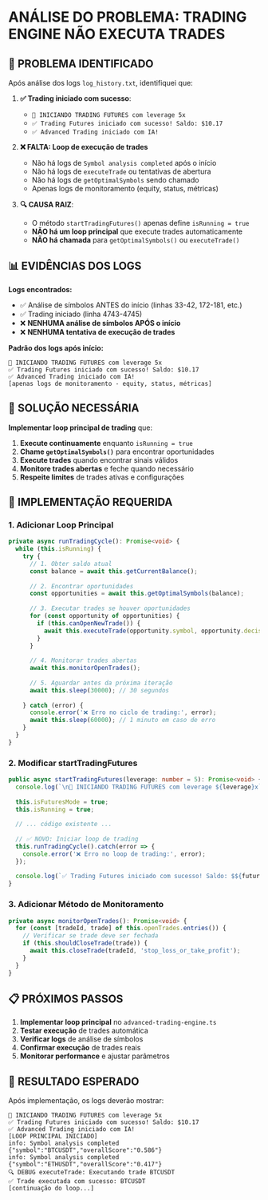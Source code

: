 # ANÁLISE DO PROBLEMA: TRADING ENGINE NÃO EXECUTA TRADES

## 🚨 PROBLEMA IDENTIFICADO

Após análise dos logs `log_history.txt`, identifiquei que:

1. **✅ Trading iniciado com sucesso**: 
   - `🚀 INICIANDO TRADING FUTURES com leverage 5x`
   - `✅ Trading Futures iniciado com sucesso! Saldo: $10.17`
   - `✅ Advanced Trading iniciado com IA!`

2. **❌ FALTA: Loop de execução de trades**
   - Não há logs de `Symbol analysis completed` após o início
   - Não há logs de `executeTrade` ou tentativas de abertura
   - Não há logs de `getOptimalSymbols` sendo chamado
   - Apenas logs de monitoramento (equity, status, métricas)

3. **🔍 CAUSA RAIZ**: 
   - O método `startTradingFutures()` apenas define `isRunning = true`
   - **NÃO há um loop principal** que execute trades automaticamente
   - **NÃO há chamada** para `getOptimalSymbols()` ou `executeTrade()`

## 📊 EVIDÊNCIAS DOS LOGS

**Logs encontrados:**
- ✅ Análise de símbolos ANTES do início (linhas 33-42, 172-181, etc.)
- ✅ Trading iniciado (linha 4743-4745)
- ❌ **NENHUMA análise de símbolos APÓS o início**
- ❌ **NENHUMA tentativa de execução de trades**

**Padrão dos logs após início:**
```
🚀 INICIANDO TRADING FUTURES com leverage 5x
✅ Trading Futures iniciado com sucesso! Saldo: $10.17
✅ Advanced Trading iniciado com IA!
[apenas logs de monitoramento - equity, status, métricas]
```

## 🎯 SOLUÇÃO NECESSÁRIA

**Implementar loop principal de trading** que:

1. **Execute continuamente** enquanto `isRunning = true`
2. **Chame `getOptimalSymbols()`** para encontrar oportunidades
3. **Execute trades** quando encontrar sinais válidos
4. **Monitore trades abertas** e feche quando necessário
5. **Respeite limites** de trades ativas e configurações

## 🔧 IMPLEMENTAÇÃO REQUERIDA

### 1. Adicionar Loop Principal
```typescript
private async runTradingCycle(): Promise<void> {
  while (this.isRunning) {
    try {
      // 1. Obter saldo atual
      const balance = await this.getCurrentBalance();
      
      // 2. Encontrar oportunidades
      const opportunities = await this.getOptimalSymbols(balance);
      
      // 3. Executar trades se houver oportunidades
      for (const opportunity of opportunities) {
        if (this.canOpenNewTrade()) {
          await this.executeTrade(opportunity.symbol, opportunity.decision);
        }
      }
      
      // 4. Monitorar trades abertas
      await this.monitorOpenTrades();
      
      // 5. Aguardar antes da próxima iteração
      await this.sleep(30000); // 30 segundos
      
    } catch (error) {
      console.error('❌ Erro no ciclo de trading:', error);
      await this.sleep(60000); // 1 minuto em caso de erro
    }
  }
}
```

### 2. Modificar startTradingFutures
```typescript
public async startTradingFutures(leverage: number = 5): Promise<void> {
  console.log(`\n🚀 INICIANDO TRADING FUTURES com leverage ${leverage}x`);
  
  this.isFuturesMode = true;
  this.isRunning = true;
  
  // ... código existente ...
  
  // ✅ NOVO: Iniciar loop de trading
  this.runTradingCycle().catch(error => {
    console.error('❌ Erro no loop de trading:', error);
  });
  
  console.log(`✅ Trading Futures iniciado com sucesso! Saldo: $${futuresBalance.toFixed(2)}`);
}
```

### 3. Adicionar Método de Monitoramento
```typescript
private async monitorOpenTrades(): Promise<void> {
  for (const [tradeId, trade] of this.openTrades.entries()) {
    // Verificar se trade deve ser fechada
    if (this.shouldCloseTrade(trade)) {
      await this.closeTrade(tradeId, 'stop_loss_or_take_profit');
    }
  }
}
```

## 📋 PRÓXIMOS PASSOS

1. **Implementar loop principal** no `advanced-trading-engine.ts`
2. **Testar execução** de trades automática
3. **Verificar logs** de análise de símbolos
4. **Confirmar execução** de trades reais
5. **Monitorar performance** e ajustar parâmetros

## 🎉 RESULTADO ESPERADO

Após implementação, os logs deverão mostrar:
```
🚀 INICIANDO TRADING FUTURES com leverage 5x
✅ Trading Futures iniciado com sucesso! Saldo: $10.17
✅ Advanced Trading iniciado com IA!
[LOOP PRINCIPAL INICIADO]
info: Symbol analysis completed {"symbol":"BTCUSDT","overallScore":"0.586"}
info: Symbol analysis completed {"symbol":"ETHUSDT","overallScore":"0.417"}
🔍 DEBUG executeTrade: Executando trade BTCUSDT
✅ Trade executada com sucesso: BTCUSDT
[continuação do loop...]
```
